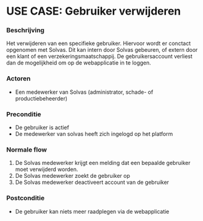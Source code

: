 # USE CASE: Gebruiker verwijderen

### Beschrijving
Het verwijderen van een specifieke gebruiker. Hiervoor wordt er conctact opgenomen met Solvas. Dit kan intern door Solvas gebeuren, of extern door een klant of een verzekeringsmaatschappij. De gebruikersaccount verliest dan de mogelijkheid om op de webapplicatie in te loggen.

### Actoren
- Een medewerker van Solvas (administrator, schade- of productiebeheerder)

### Preconditie
- De gebruiker is actief
- De medewerker van solvas heeft zich ingelogd op het platform

### Normale flow
1. De Solvas medewerker krijgt een melding dat een bepaalde gebruiker moet verwijderd worden.
2. De Solvas medewerker zoekt de gebruiker op
3. De Solvas medewerker deactiveert account van de gebruiker

### Postconditie
- De gebruiker kan niets meer raadplegen via de webapplicatie
